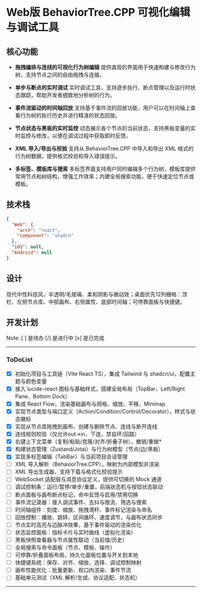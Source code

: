 # Web版 BehaviorTree.CPP 可视化编辑与调试工具

## 核心功能

* **拖拽编排与连线的可视化行为树编辑**
  提供直观的界面用于快速构建与修改行为树，支持节点之间的自由拖拽与连接。

* **单步与断点的实时调试**
  实时调试工具，支持逐步执行、断点管理以及运行时状态跟踪，帮助开发者细致地分析树的行为。

* **事件流驱动的时间轴回放**
  支持基于事件流的回放功能，用户可以在时间轴上查看行为树的执行历史并进行精准的状态回放。

* **节点状态与黑板的实时监控**
  动态展示各个节点的当前状态，支持黑板变量的实时监控与修改，以便在调试过程中获取即时反馈。

* **XML 导入/导出与校验**
  支持从 BehaviorTree.CPP 中导入和导出 XML 格式的行为树数据，提供格式校验和导入错误提示。

* **多标签、模板库与搜索**
  多标签界面支持用户同时编辑多个行为树，模板库提供常用节点和树结构，增强工作效率；内建全局搜索功能，便于快速定位节点或模板。

## 技术栈

```json
{
  "Web": {
    "arch": "react",
    "component": "shadcn"
  },
  "iOS": null,
  "Android": null
}
```

## 设计

现代中性科技风，半透明/毛玻璃、柔和阴影与微动效；桌面优先12列栅格：顶栏、左侧节点库、中部画布、右侧属性、底部时间轴；可停靠面板与快捷键。

## 开发计划

Note:
[ ] 是待办
[/] 是进行中
[x] 是已完成

---

### ToDoList

* [x] 初始化项目与工具链（Vite React TS），集成 Tailwind 与 shadcn/ui，配置主题与颜色变量
* [x] 接入 lucide-react 图标与基础样式，搭建全局布局（TopBar、Left/Right Pane、Bottom Dock）
* [x] 集成 React Flow，渲染基础画布与网格、缩放、平移、Minimap
* [x] 实现节点类型与端口定义（Action/Condition/Control/Decorator），样式与状态徽标
* [x] 实现从节点库拖拽到画布、创建与删除节点、连线与断开连线
* [x] 连线规则校验（仅允许out→in，下连，禁自环/回路）
* [x] 右键上下文菜单（复制/粘贴/克隆/对齐/折叠子树），撤销/重做* 
* [X] 构建状态管理（Zustand/Jotai）与行为树模型（节点/边/黑板）
* [X] 实现多标签编辑（TabBar）与当前项目会话管理
* [ ] XML 导入解析（BehaviorTree.CPP），映射为内部模型并渲染
* [ ] XML 导出生成器，支持下载与格式化校验提示
* [ ] WebSocket 适配层与消息协议定义，提供可切换的 Mock 通道
* [ ] 调试控制条：运行/暂停/单步/重置，前端状态机与按钮状态联动
* [ ] 断点面板与画布断点标记，命中反馈与启用/禁用切换
* [ ] 事件流记录器：接入调试事件、去抖与限流、筛选与搜索
* [ ] 时间轴组件：刻度、缩放、拖拽滑杆、事件标记渲染与命名
* [ ] 回放控制：播放、跳转、区间循环、速度调节，与画布状态同步
* [ ] 节点实时高亮与边脉冲效果，基于事件驱动的渲染优化
* [ ] 状态监控面板：指标卡片与实时曲线（虚拟化渲染）
* [ ] 黑板快照查看器与节点属性联动（当前值/历史）
* [ ] 全局搜索与命令面板（节点、模板、操作）
* [ ] 可停靠/折叠面板布局，持久化面板位置与开关到本地
* [ ] 快捷键系统：保存、对齐、缩放、选择、调试控制映射
* [ ] 画布性能优化：批量更新、视口内渲染、事件节流
* [ ] 基础单元测试（XML 解析/生成、协议适配、状态机）

---
